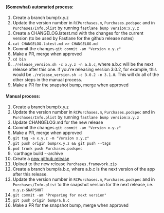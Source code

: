 #### (Somewhat) automated process: 
1. Create a branch bump/x.y.z
1. Update the version number in `RCPurchases.m`, `Purchases.podspec` and in 
`Purchases/Info.plist` by running `fastlane bump version:x.y.z`
1. Create a CHANGELOG.latest.md with the changes for the current 
version (to be used by Fastlane for the github release notes)
1. `cat CHANGELOG.latest.md >> CHANGELOG.md`
1. Commit the changes `git commit -am "Version x.y.z"`
1. Make a PR, merge when approved
1. `cd bin`
1. `./release_version.sh -c x.y.z -n a.b.c`, where a.b.c will be the next release after this one. 
If you're releasing version 3.0.2, for example, this would be `./release_version.sh -c 3.0.2 -n 3.1.0`. 
This will do all of the other steps in the manual process.
1. Make a PR for the snapshot bump, merge when approved

#### Manual process:

1. Create a branch bump/x.y.z
1. Update the version number in `RCPurchases.m`, `Purchases.podspec` and in 
`Purchases/Info.plist` by running `fastlane bump version:x.y.z`
1. Update CHANGELOG.md for the new release
1. Commit the changes `git commit -am "Version x.y.z"`
1. Make a PR, merge when approved
1. `git tag -a x.y.z -m "Version x.y.z"`
1. `git push origin bump/x.y.z && git push --tags`
1. `pod trunk push Purchases.podspec`
1. `carthage build --archive
1. Create a [new github release](https://github.com/revenuecat/purchases-ios/releases)
1. Upload to the new release `Purchases.framework.zip`
1. Create a branch bump/a.b.c, where a.b.c is the next version of the app after this release.
1. Update the version number in `RCPurchases.m`, `Purchases.podspec` and in `Purchases/Info.plist` to the snapshot version for the next release, i.e. `x.y.z-SNAPSHOT`
1. `git commit -am "Preparing for next version"`
1. `git push origin bump/a.b.c`
1. Make a PR for the snapshot bump, merge when approved
